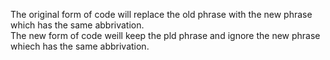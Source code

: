 The original form of code will replace the old phrase with the new phrase which has the same abbrivation.  
The new form of code weill keep the pld phrase and ignore the new phrase whiech has the same abbrivation.
 
